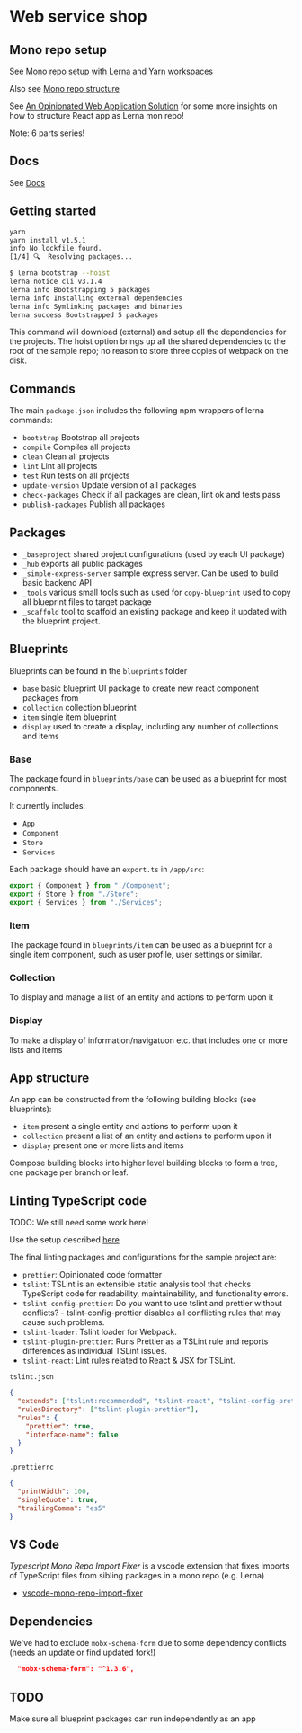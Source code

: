 # Web service shop

## Mono repo setup

See [Mono repo setup with Lerna and Yarn workspaces](https://medium.com/trabe/monorepo-setup-with-lerna-and-yarn-workspaces-5d747d7c0e91)

Also see [Mono repo structure](./docs/Monorepo.md)

See [An Opinionated Web Application Solution](https://codeburst.io/an-opinionated-web-application-solution-part-6-19eaa06f33e5) for some more insights on how to structure React app as Lerna mon repo!

Note: 6 parts series!

## Docs

See [Docs](./docs/)

## Getting started

```bash
yarn
yarn install v1.5.1
info No lockfile found.
[1/4] 🔍  Resolving packages...
```

```bash
$ lerna bootstrap --hoist
lerna notice cli v3.1.4
lerna info Bootstrapping 5 packages
lerna info Installing external dependencies
lerna info Symlinking packages and binaries
lerna success Bootstrapped 5 packages
```

This command will download (external) and setup all the dependencies for the projects. The hoist option brings up all the shared dependencies to the root of the sample repo; no reason to store three copies of webpack on the disk.

## Commands

The main `package.json` includes the following npm wrappers of lerna commands:

- `bootstrap` Bootstrap all projects
- `compile` Compiles all projects
- `clean` Clean all projects
- `lint` Lint all projects
- `test` Run tests on all projects
- `update-version` Update version of all packages
- `check-packages` Check if all packages are clean, lint ok and tests pass
- `publish-packages` Publish all packages

## Packages

- `_baseproject` shared project configurations (used by each UI package)
- `_hub` exports all public packages
- `_simple-express-server` sample express server. Can be used to build basic backend API
- `_tools` various small tools such as used for `copy-blueprint` used to copy all blueprint files to target package
- `_scaffold` tool to scaffold an existing package and keep it updated with the blueprint project.

## Blueprints

Blueprints can be found in the `blueprints` folder

- `base` basic blueprint UI package to create new react component packages from
- `collection` collection blueprint
- `item` single item blueprint
- `display` used to create a display, including any number of collections and items

### Base

The package found in `blueprints/base` can be used as a blueprint for most components.

It currently includes:

- `App`
- `Component`
- `Store`
- `Services`

Each package should have an `export.ts` in `/app/src`:

```ts
export { Component } from "./Component";
export { Store } from "./Store";
export { Services } from "./Services";
```

### Item

The package found in `blueprints/item` can be used as a blueprint for a single item component, such as user profile, user settings or similar.

### Collection

To display and manage a list of an entity and actions to perform upon it

### Display

To make a display of information/navigatuon etc. that includes one or more lists and items

## App structure

An app can be constructed from the following building blocks (see blueprints):

- `item` present a single entity and actions to perform upon it
- `collection` present a list of an entity and actions to perform upon it
- `display` present one or more lists and items

Compose building blocks into higher level building blocks to form a tree, one package per branch or leaf.

## Linting TypeScript code

TODO: We still need some work here!

Use the setup described [here](https://codeburst.io/an-opinionated-web-application-solution-part-5-40e95f6802d6)

The final linting packages and configurations for the sample project are:

- `prettier`: Opinionated code formatter
- `tslint`: TSLint is an extensible static analysis tool that checks TypeScript code for readability, maintainability, and functionality errors.
- `tslint-config-prettier`: Do you want to use tslint and prettier without conflicts? - tslint-config-prettier disables all conflicting rules that may cause such problems.
- `tslint-loader`: Tslint loader for Webpack.
- `tslint-plugin-prettier`: Runs Prettier as a TSLint rule and reports differences as individual TSLint issues.
- `tslint-react`: Lint rules related to React & JSX for TSLint.

`tslint.json`

```json
{
  "extends": ["tslint:recommended", "tslint-react", "tslint-config-prettier"],
  "rulesDirectory": ["tslint-plugin-prettier"],
  "rules": {
    "prettier": true,
    "interface-name": false
  }
}
```

`.prettierrc`

```json
{
  "printWidth": 100,
  "singleQuote": true,
  "trailingComma": "es5"
}
```

## VS Code

_Typescript Mono Repo Import Fixer_ is a vscode extension that fixes imports of TypeScript files from sibling packages in a mono repo (e.g. Lerna)

- [vscode-mono-repo-import-fixer](https://marketplace.visualstudio.com/items?itemName=q.typescript-mono-repo-import-helper)

## Dependencies

We've had to exclude `mobx-schema-form` due to some dependency conflicts (needs an update or find updated fork!)

```json
  "mobx-schema-form": "^1.3.6",
```

## TODO

Make sure all blueprint packages can run independently as an app
